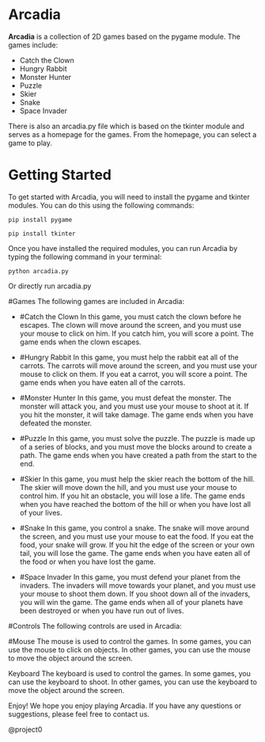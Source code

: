 # Arcadia

**Arcadia** is a collection of 2D games based on the pygame module. The games include:

* Catch the Clown
* Hungry Rabbit
* Monster Hunter
* Puzzle
* Skier
* Snake
* Space Invader

There is also an arcadia.py file which is based on the tkinter module and serves as a homepage for the games. From the homepage, you can select a game to play.

# Getting Started
To get started with Arcadia, you will need to install the pygame and tkinter modules. You can do this using the following commands:

```pip install pygame```

```pip install tkinter```

Once you have installed the required modules, you can run Arcadia by typing the following command in your terminal:

``python arcadia.py``

Or directly run arcadia.py


#Games
The following games are included in Arcadia:

* #Catch the Clown
In this game, you must catch the clown before he escapes. The clown will move around the screen, and you must use your mouse to click on him. If you catch him, you will score a point. The game ends when the clown escapes.

* #Hungry Rabbit
In this game, you must help the rabbit eat all of the carrots. The carrots will move around the screen, and you must use your mouse to click on them. If you eat a carrot, you will score a point. The game ends when you have eaten all of the carrots.

* #Monster Hunter
In this game, you must defeat the monster. The monster will attack you, and you must use your mouse to shoot at it. If you hit the monster, it will take damage. The game ends when you have defeated the monster.

* #Puzzle
In this game, you must solve the puzzle. The puzzle is made up of a series of blocks, and you must move the blocks around to create a path. The game ends when you have created a path from the start to the end.

* #Skier
In this game, you must help the skier reach the bottom of the hill. The skier will move down the hill, and you must use your mouse to control him. If you hit an obstacle, you will lose a life. The game ends when you have reached the bottom of the hill or when you have lost all of your lives.

* #Snake
In this game, you control a snake. The snake will move around the screen, and you must use your mouse to eat the food. If you eat the food, your snake will grow. If you hit the edge of the screen or your own tail, you will lose the game. The game ends when you have eaten all of the food or when you have lost the game.

* #Space Invader
In this game, you must defend your planet from the invaders. The invaders will move towards your planet, and you must use your mouse to shoot them down. If you shoot down all of the invaders, you will win the game. The game ends when all of your planets have been destroyed or when you have run out of lives.

#Controls
The following controls are used in Arcadia:

#Mouse
The mouse is used to control the games. In some games, you can use the mouse to click on objects. In other games, you can use the mouse to move the object around the screen.

Keyboard
The keyboard is used to control the games. In some games, you can use the keyboard to shoot. In other games, you can use the keyboard to move the object around the screen.

Enjoy!
We hope you enjoy playing Arcadia. If you have any questions or suggestions, please feel free to contact us.


@project0
